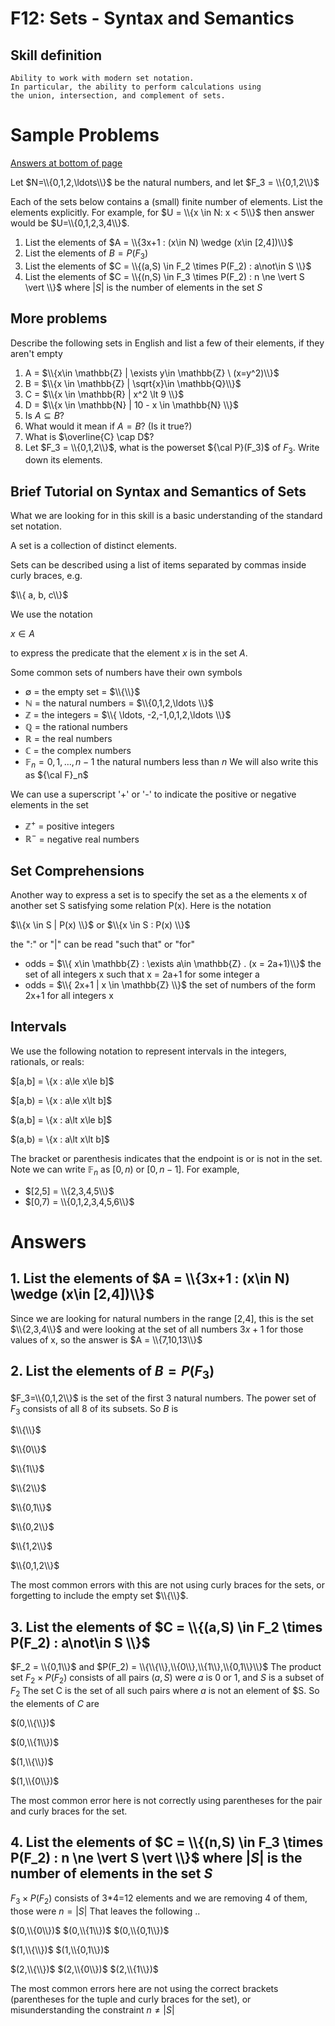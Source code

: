 # F12: Sets - Syntax and Semantics 
## Skill definition
```
Ability to work with modern set notation.
In particular, the ability to perform calculations using
the union, intersection, and complement of sets.
```



# Sample Problems 
[Answers at bottom of page](#Answers)

Let $N=\\{0,1,2,\ldots\\}$ be the natural numbers, and let
$F_3 = \\{0,1,2\\}$

Each of the sets below contains a (small) finite number of elements. 
List the elements explicitly. For example, for 
$U = \\{x \in N: x < 5\\}$ then answer would be $U=\\{0,1,2,3,4\\}$.

1. List the elements of $A = \\{3x+1 : (x\in N) \wedge (x\in [2,4])\\}$
2. List the elements of $B = P(F_3)$
3. List the elements of $C = \\{(a,S) \in F_2 \times P(F_2) : a\not\in S \\}$
4. List the elements of $C = \\{(n,S) \in F_3 \times P(F_2) : n \ne \vert S \vert \\}$ where $\vert S\vert$ is the number of elements in the set $S$

## More problems
Describe the following sets in English and list a few of their elements, if they aren't empty
1. A = $\\{x\in \mathbb{Z} | \exists y\in \mathbb{Z} \ (x=y^2)\\}$
2. B = $\\{x \in \mathbb{Z} | \sqrt{x}\in \mathbb{Q}\\}$
3. C = $\\{x \in \mathbb{R} | x^2 \lt 9 \\}$
4. D = $\\{x \in \mathbb{N} | 10 - x \in \mathbb{N} \\}$
5. Is $A \subseteq B$?
6. What would it mean if $A=B$? (Is it true?)
7. What is $\overline{C} \cap D$?
8. Let $F_3 = \\{0,1,2\\}$, what is the powerset ${\cal P}(F_3)$ of $F_3$. Write down its elements.

## Brief Tutorial on Syntax and Semantics of Sets
What we are looking for in this skill is a basic understanding of the standard set notation.

A set is a collection of distinct elements.

Sets can be described using a list of items separated by commas inside curly braces, e.g.

$\\{ a, b, c\\}$

We use the notation

$x\in A$ 

to express the predicate that the element $x$ is in the set $A$.

Some common sets of numbers have their own symbols
* $\emptyset$ = the empty set = $\\{\\}$
* $\mathbb{N}$ = the natural numbers = $\\{0,1,2,\ldots \\}$
* $\mathbb{Z}$ = the integers = $\\{ \ldots, -2,-1,0,1,2,\ldots \\}$
* $\mathbb{Q}$ = the rational numbers
* $\mathbb{R}$ = the real numbers
* $\mathbb{C}$ = the complex numbers
* $\mathbb{F}_n = {0,1,\ldots,n-1}$ the natural numbers less than $n$
  We will also write this as ${\cal F}_n$

We can use a superscript '+' or '-' to indicate the positive or negative elements in the set
* $\mathbb{Z}^+$ = positive integers
* $\mathbb{R}^-$ = negative real numbers

## Set Comprehensions
Another way to express a set is to specify the set as a the elements x of another set S satisfying some relation P(x). Here is the notation

$\\{x \in S | P(x) \\}$ or $\\{x \in S : P(x) \\}$

the ":" or "|" can be read "such that" or "for"

* odds = $\\{ x\in \mathbb{Z} : \exists a\in \mathbb{Z} . (x = 2a+1)\\}$
  the set of all integers x such that x = 2a+1 for some integer a
* odds = $\\{ 2x+1 | x \in \mathbb{Z} \\}$
  the set of numbers of the form 2x+1 for all integers x

## Intervals
We use the following notation to represent intervals in the integers, rationals, or reals:

$[a,b] = \\{x : a\le x\le b]$

$[a,b) = \\{x : a\le x\lt b]$

$(a,b] = \\{x : a\lt x\le b]$

$(a,b) = \\{x : a\lt x\lt b]$

The bracket or parenthesis indicates that the endpoint is  or is not in the set.
Note we can write $\mathbb{F}_n$ as $[0,n)$ or $[0,n-1]$. For example, 
* $[2,5] = \\{2,3,4,5\\}$
* $[0,7) = \\{0,1,2,3,4,5,6\\}$

# Answers
## 1. List the elements of $A = \\{3x+1 : (x\in N) \wedge (x\in [2,4])\\}$
   Since we are looking for natural numbers in the range [2,4], this is the set $\\{2,3,4\\}$
   and were looking at the set of all numbers $3x+1$ for those values of x, so the answer is
   $A = \\{7,10,13\\}$

## 2. List the elements of $B = P(F_3)$
$F_3=\\{0,1,2\\}$ is the set of the first 3 natural numbers. The power set of $F_3$ consists of all 8 of its subsets.
So $B$ is

$\\{\\}$

$\\{0\\}$

$\\{1\\}$

$\\{2\\}$

$\\{0,1\\}$

$\\{0,2\\}$

$\\{1,2\\}$

$\\{0,1,2\\}$

The most common errors with this are not using curly braces for the sets, or forgetting to include the empty set $\\{\\}$.

## 3. List the elements of $C = \\{(a,S) \in F_2 \times P(F_2) : a\not\in S \\}$
$F_2 = \\{0,1\\}$ and $P(F_2) = \\{\\{\\},\\{0\\},\\{1\\},\\{0,1\\}\\}$
The product set $F_2\times P(F_2)$ consists of all pairs $(a,S)$ were $a$ is 0 or 1, and $S$ is a subset of $F_2$
The set C is the set of all such pairs where $a$ is not an element of $S. So the elements of $C$ are

$(0,\\{\\})$

$(0,\\{1\\})$

$(1,\\{\\})$

$(1,\\{0\\})$

The most common error here is not correctly using parentheses for the pair and curly braces for the set.

## 4. List the elements of $C = \\{(n,S) \in F_3 \times P(F_2) : n \ne \vert S \vert \\}$ where $\vert S\vert$ is the number of elements in the set $S$

$F_3\times P(F_2)$ consists of 3*4=12 elements and we are removing 4 of them, those were $n=\vert S\vert$
That leaves the following ..

$(0,\\{0\\})$ $(0,\\{1\\})$ $(0,\\{0,1\\})$ 

$(1,\\{\\})$ $(1,\\{0,1\\})$

$(2,\\{\\})$ $(2,\\{0\\})$ $(2,\\{1\\})$

The most common errors here are not using the correct brackets (parentheses for the tuple and curly braces for the set),
or misunderstanding the constraint $n\ne \vert S \vert$






   
